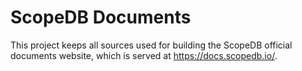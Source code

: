 # ScopeDB Documents

This project keeps all sources used for building the ScopeDB official documents website, which is served at https://docs.scopedb.io/.
